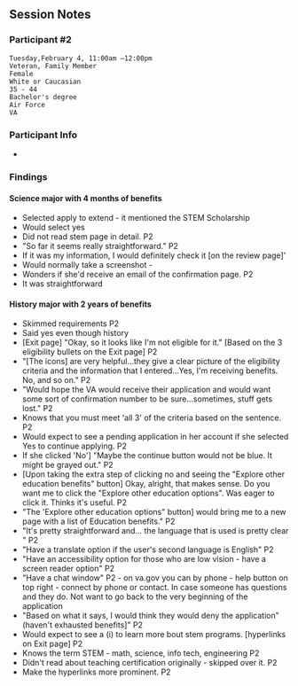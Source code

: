## Session Notes
### Participant #2

	Tuesday,February 4, 11:00am –12:00pm 	
	Veteran, Family Member 	
  	Female 	
  	White or Caucasian 	
	35 - 44 	
  	Bachelor's degree 	
 	Air Force 	
 	VA 

### Participant Info
* 
	
### Findings
#### Science major with 4 months of benefits
* Selected apply to extend - it mentioned the STEM Scholarship
* Would select yes
* Did not read stem page in detail.  P2
* "So far it seems really straightforward."  P2
* If it was my information, I would definitely check it [on the review page]'
* Would normally take a screenshot - 
* Wonders if she'd receive an email of the confirmation page.  P2
* It was straightforward
	
#### History major with 2 years of benefits
* Skimmed requirements  P2
* Said yes even though history
* [Exit page] "Okay, so it looks like I'm not eligible for it." [Based on the 3 eligibility bullets on the Exit page]  P2
* "[The icons] are very helpful…they give a clear picture of the eligibility criteria and the information that I entered…Yes, I'm receiving benefits.  No, and so on."  P2
* "Would hope the VA would receive their application and would want some sort of confirmation number to be sure…sometimes, stuff gets lost."  P2
* Knows that you must meet 'all 3' of the criteria based on the sentence.  P2
* Would expect to see a pending application in her account if she selected Yes to continue applying.  P2
* If she clicked 'No'] "Maybe the continue button would not be blue.  It might be grayed out."  P2
* [Upon taking the extra step of clicking no and seeing the "Explore other education benefits" button] Okay, alright, that makes sense. Do you want me to click the "Explore other education options". Was eager to click it. Thinks it's useful.  P2
* "The 'Explore other education options" button] would bring me to a new page with a list of Education benefits."  P2
* "It's pretty straightforward and… the language that is used is pretty clear "  P2
* "Have a translate option if the user's second language is English"  P2
* "Have an accessibility option for those who are low vision - have a screen reader option"  P2
* "Have a chat window"  P2 - on va.gov you can by phone - help button on top right - connect by phone or contact. In case someone has questions and they do. Not want to go back to the very beginning of the application
* "Based on what it says, I would think they would deny the application" (haven't exhausted benefits]"  P2
* Would expect to see a (i) to learn more bout stem programs. [hyperlinks on Exit page]  P2
* Knows the term STEM - math, science, info tech, engineering   P2
* Didn't read about teaching certification originally - skipped over it.  P2
* Make the hyperlinks more prominent.  P2
